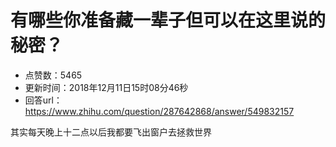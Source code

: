 # 有哪些你准备藏一辈子但可以在这里说的秘密？
- 点赞数：5465
- 更新时间：2018年12月11日15时08分46秒
- 回答url：https://www.zhihu.com/question/287642868/answer/549832157
<body>
 <p data-pid="-wy_OxJA">其实每天晚上十二点以后我都要飞出窗户去拯救世界</p>
</body>